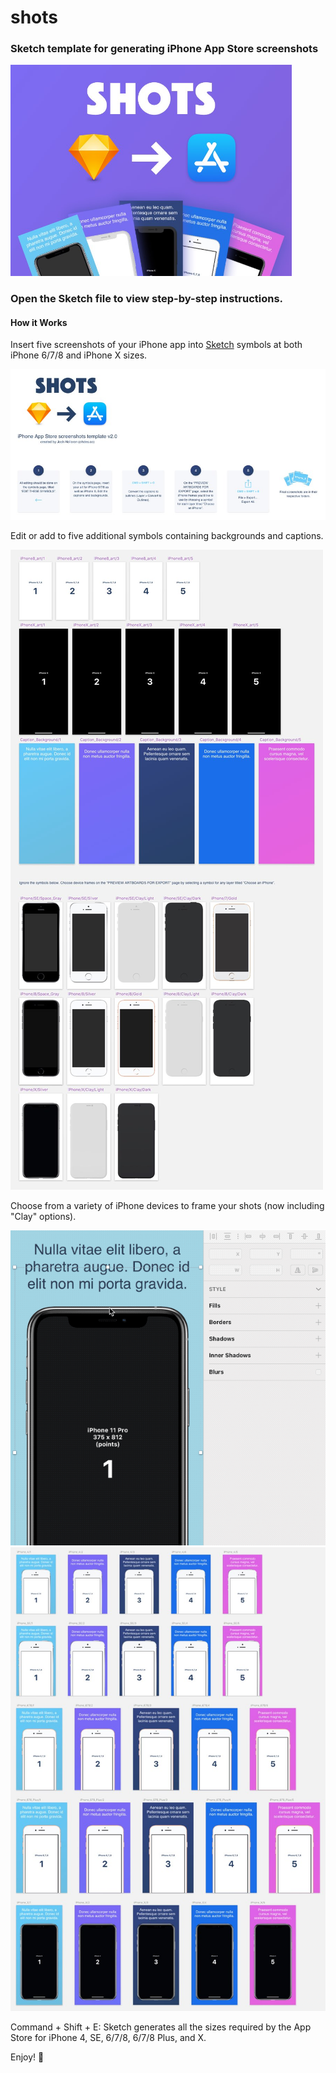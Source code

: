 # shots

### Sketch template for generating iPhone App Store screenshots

<img src="promo/shots_dribbble.jpg" width="450">

### Open the Sketch file to view step-by-step instructions.

#### How it Works

Insert five screenshots of your iPhone app into [Sketch](https://www.sketchapp.com/) symbols at both iPhone 6/7/8 and iPhone X sizes.

<img src="promo/instructions.jpg">

Edit or add to five additional symbols containing backgrounds and captions.

<img src="promo/symbols.jpg">

Choose from a variety of iPhone devices to frame your shots (now including "Clay" options).

<img src="promo/choose_iphone_frame.gif">

<img src="promo/preview.jpg">

Command + Shift + E: Sketch generates all the sizes required by the App Store for iPhone 4, SE, 6/7/8, 6/7/8 Plus, and X.

Enjoy! :facepunch:
